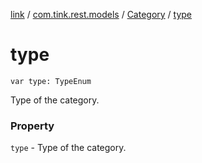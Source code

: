 [link](../../index.md) / [com.tink.rest.models](../index.md) / [Category](index.md) / [type](./type.md)

# type

`var type: TypeEnum`

Type of the category.

### Property

`type` - Type of the category.